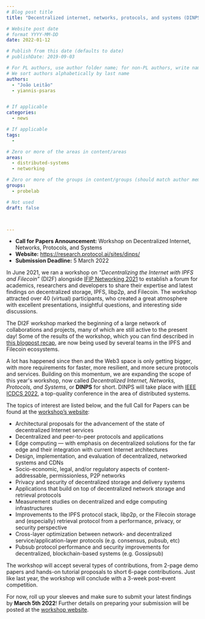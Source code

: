 ```yaml
---
# Blog post title
title: "Decentralized internet, networks, protocols, and systems (DINPS) workshop at IEEE ICDCS 2022: call for contributions"

# Website post date
# format YYYY-MM-DD
date: 2022-01-12

# Publish from this date (defaults to date)
# publishDate: 2019-09-03

# For PL authors, use author folder name; for non-PL authors, write name as in paper within ""
# We sort authors alphabetically by last name
authors:
  - "João Leitão"
  - yiannis-psaras


# If applicable
categories:
  - news

# If applicable
tags:
  -

# Zero or more of the areas in content/areas
areas:
  - distributed-systems
  - networking

# Zero or more of the groups in content/groups (should match author membership)
groups:
  - probelab

# Not used
draft: false



---
```


- **Call for Papers Announcement:** Workshop on Decentralized Internet, Networks, Protocols, and Systems
- **Website:** https://research.protocol.ai/sites/dinps/
- **Submission Deadline:** 5 March 2022

In June 2021, we ran a workshop on *“Decentralizing the Internet with IPFS and Filecoin”* (DI2F) alongside [IFIP Networking 2021](https://networking.ifip.org/2021/) to establish a forum for academics, researchers and developers to share their expertise and latest findings on decentralized storage, IPFS, libp2p, and Filecoin. The workshop attracted over 40 (virtual) participants, who created a great atmosphere with excellent presentations, insightful questions, and interesting side discussions.

The DI2F workshop marked the beginning of a large network of collaborations and projects, many of which are still active to the present day! Some of the results of the workshop, which you can find described in [this blogpost recap](/blog/2021/decentralising-the-internet-with-ipfs-and-filecoin-di2f-a-report-from-the-trenches/), are now being used by several teams in the IPFS and Filecoin ecosystems.

A lot has happened since then and the Web3 space is only getting bigger, with more requirements for faster, more resilient, and more secure protocols and services. Building on this momentum, we are expanding the scope of this year's workshop, now called *Decentralized Internet, Networks, Protocols, and Systems*, or **DINPS** for short. DINPS will take place with [IEEE ICDCS 2022](https://icdcs2022.icdcs.org/), a top-quality conference in the area of distributed systems.

The topics of interest are listed below, and the full Call for Papers can be found at the [workshop’s website](/sites/dinps/):

- Architectural proposals for the advancement of the state of decentralized Internet services
- Decentralized and peer-to-peer protocols and applications
- Edge computing — with emphasis on decentralized solutions for the far edge and their integration with current Internet architectures
- Design, implementation, and evaluation of decentralized, networked systems and CDNs
- Socio-economic, legal, and/or regulatory aspects of content-addressable, permissionless, P2P networks
- Privacy and security of decentralized storage and delivery systems
- Applications that build on top of decentralized network storage and retrieval protocols
- Measurement studies on decentralized and edge computing infrastructures
- Improvements to the IPFS protocol stack, libp2p, or the Filecoin storage and (especially) retrieval protocol from a performance, privacy, or security perspective
- Cross-layer optimization between network- and decentralized service/application-layer protocols (e.g. consensus, pubsub, etc)
- Pubsub protocol performance and security improvements for decentralized, blockchain-based systems (e.g. Gossipsub)

The workshop will accept several types of contributions, from 2-page demo papers and hands-on tutorial proposals to short 6-page contributions. Just like last year, the workshop will conclude with a 3-week post-event competition.

For now, roll up your sleeves and make sure to submit your latest findings by **March 5th 2022**! Further details on preparing your submission will be posted at the [workshop website](/sites/dinps/).
